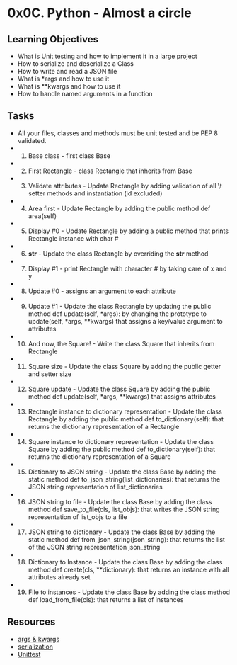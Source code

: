 # 0x0C. Python - Almost a circle

## Learning Objectives

- What is Unit testing and how to implement it in a large project
- How to serialize and deserialize a Class
- How to write and read a JSON file
- What is *args and how to use it
- What is **kwargs and how to use it
- How to handle named arguments in a function

## Tasks
- All your files, classes and methods must be unit tested and be PEP 8 validated.
- 1. Base class - first class Base
- 2. First Rectangle - class Rectangle that inherits from Base
- 3. Validate attributes - Update Rectangle by adding validation of all
\t setter methods and instantiation (id excluded)
- 4. Area first - Update Rectangle by adding the public method def area(self)
- 5. Display #0 - Update Rectangle by adding a public method that prints Rectangle instance with char #
- 6. __str__ - Update the class Rectangle by overriding the __str__ method
- 7. Display #1 - print Rectangle with character # by taking care of x and y
- 8. Update #0 - assigns an argument to each attribute
- 9. Update #1 - Update the class Rectangle by updating the public method def update(self, *args): by changing the prototype to update(self, *args, **kwargs) that assigns a key/value argument to attributes
- 10. And now, the Square! - Write the class Square that inherits from Rectangle
- 11. Square size - Update the class Square by adding the public getter and setter size
- 12. Square update - Update the class Square by adding the public method def update(self, *args, **kwargs) that assigns attributes
- 13. Rectangle instance to dictionary representation - Update the class Rectangle by adding the public method def to_dictionary(self): that returns the dictionary representation of a Rectangle
- 14. Square instance to dictionary representation - Update the class Square by adding the public method def to_dictionary(self): that returns the dictionary representation of a Square
- 15. Dictionary to JSON string - Update the class Base by adding the static method def to_json_string(list_dictionaries): that returns the JSON string representation of list_dictionaries
- 16. JSON string to file - Update the class Base by adding the class method def save_to_file(cls, list_objs): that writes the JSON string representation of list_objs to a file
- 17. JSON string to dictionary - Update the class Base by adding the static method def from_json_string(json_string): that returns the list of the JSON string representation json_string
- 18. Dictionary to Instance - Update the class Base by adding the class method def create(cls, **dictionary): that returns an instance with all attributes already set
- 19. File to instances - Update the class Base by adding the class method def load_from_file(cls): that returns a list of instances

## Resources
- [args & kwargs](https://www.youtube.com/watch?v=jj_NKNDC7Aw)
- [serialization](https://www.youtube.com/watch?v=qKexf6uF9wk&t=25s)
- [Unittest](https://docs.hektorprofe.net/python/documentacion-y-pruebas/unittest/)

